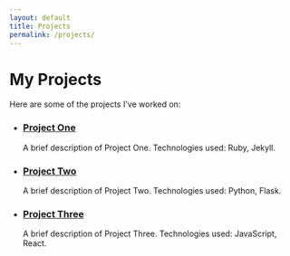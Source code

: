 ```yaml
---
layout: default
title: Projects
permalink: /projects/
---
```


# My Projects

Here are some of the projects I've worked on:

<ul>
  <li>
    <h3><a href="https://github.com/alec-vitalievich/project1" target="_blank">Project One</a></h3>
    <p>A brief description of Project One. Technologies used: Ruby, Jekyll.</p>
  </li>
  <li>
    <h3><a href="https://github.com/alec-vitalievich/project2" target="_blank">Project Two</a></h3>
    <p>A brief description of Project Two. Technologies used: Python, Flask.</p>
  </li>
  <li>
    <h3><a href="https://github.com/alec-vitalievich/project3" target="_blank">Project Three</a></h3>
    <p>A brief description of Project Three. Technologies used: JavaScript, React.</p>
  </li>
</ul>